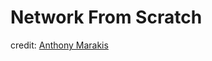 # Network From Scratch



credit: [Anthony Marakis](https://www.kaggle.com/antmarakis/another-neural-network-from-scratch "Another Neural Network From Scratch")


